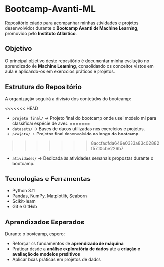 # Bootcamp-Avanti-ML
Repositório criado para acompanhar minhas atividades e projetos desenvolvidos durante o **Bootcamp Avanti de Machine Learning**, promovido pelo **Instituto Atlântico**.

## Objetivo

O principal objetivo deste repositório é documentar minha evolução no aprendizado de **Machine Learning**, consolidando os conceitos vistos em aula e aplicando-os em exercícios práticos e projetos.

## Estrutura do Repositório

A organização seguirá a divisão dos conteúdos do bootcamp:

<<<<<<< HEAD
* `projeto final/` → Projeto final do bootcamp onde usei modelo ml para classificar espécie de aves.
=======
* `datasets/` → Bases de dados utilizadas nos exercícios e projetos.
* `projeto/` → Projetos final desenvolvido ao longo do bootcamp.
>>>>>>> 8adcfadfda649e0333a83c02882f57d0cbe226b7
* `atividades/` → Dedicada às atividades semanais propostas durante o bootcamp.

## Tecnologias e Ferramentas

* Python 3.11
* Pandas, NumPy, Matplotlib, Seaborn
* Scikit-learn
* Git e GitHub

## Aprendizados Esperados

Durante o bootcamp, espero:

* Reforçar os fundamentos de **aprendizado de máquina**
* Praticar desde a **análise exploratória de dados** até a **criação e avaliação de modelos preditivos**
* Aplicar boas práticas em projetos de dados
